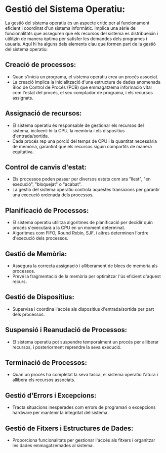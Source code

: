 # Gestió del Sistema Operatiu:
La gestió del sistema operatiu és un aspecte crític per al funcionament eficient i coordinat d'un sistema informàtic. Implica una sèrie de funcionalitats que asseguren que els recursos del sistema es distribueixin i utilitzin de manera òptima per satisfer les demandes dels programes i usuaris. Aquí hi ha alguns dels elements clau que formen part de la gestió del sistema operatiu:
## Creació de processos:
- Quan s'inicia un programa, el sistema operatiu crea un procés associat.
- La creació implica la inicialització d'una estructura de dades anomenada Bloc de Control de Procés (PCB) que emmagatzema informació vital com l'estat del procés, el seu comptador de programa, i els recursos assignats.
## Assignació de recursos:
- El sistema operatiu és responsable de gestionar els recursos del sistema, incloent-hi la CPU, la memòria i els dispositius d'entrada/sortida.
- Cada procés rep una porció del temps de CPU i la quantitat necessària de memòria, garantint que els recursos siguin compartits de manera equitativa.
## Control de canvis d'estat:
- Els processos poden passar per diversos estats com ara "llest", "en execució", "bloquejat" o "acabat".
- La gestió del sistema operatiu controla aquestes transicions per garantir una execució ordenada dels processos.
## Planificació de Processos:
- El sistema operatiu utilitza algoritmes de planificació per decidir quin procés s'executarà a la CPU en un moment determinat.
- Algoritmes com FIFO, Round Robin, SJF, i altres determinen l'ordre d'execució dels processos.
## Gestió de Memòria:
- Assegura la correcta assignació i alliberament de blocs de memòria als processos.
- Prevé la fragmentació de la memòria per optimitzar l'ús eficient d'aquest recurs.
## Gestió de Dispositius:
- Supervisa i coordina l'accés als dispositius d'entrada/sortida per part dels processos.
## Suspensió i Reanudació de Processos:
- El sistema operatiu pot suspendre temporalment un procés per alliberar recursos, i posteriorment reprendre la seva execució.
## Terminació de Processos:
- Quan un procés ha completat la seva tasca, el sistema operatiu l'atura i allibera els recursos associats.
## Gestió d'Errors i Excepcions:
- Tracta situacions inesperades com errors de programari o excepcions hardware per mantenir la integritat del sistema.
## Gestió de Fitxers i Estructures de Dades:
- Proporciona funcionalitats per gestionar l'accés als fitxers i organitzar les dades emmagatzemades al sistema.